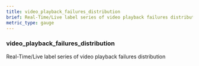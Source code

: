 ```yaml
---
title: video_playback_failures_distribution
brief: Real-Time/Live label series of video playback failures distribution
metric_type: gauge
---
```

### video_playback_failures_distribution

Real-Time/Live label series of video playback failures distribution